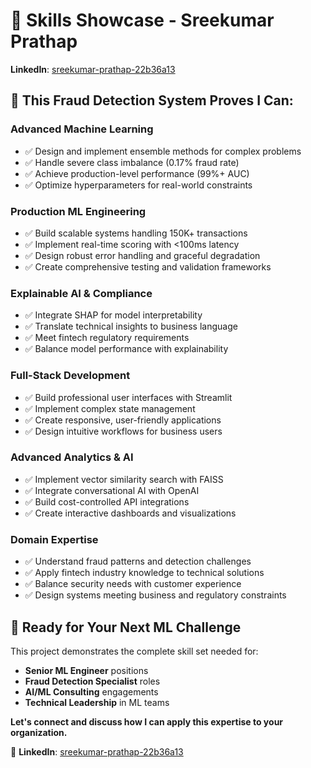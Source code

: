 # 🎯 Skills Showcase - Sreekumar Prathap

**LinkedIn**: [sreekumar-prathap-22b36a13](https://www.linkedin.com/in/sreekumar-prathap-22b36a13/)

## 🚀 This Fraud Detection System Proves I Can:

### Advanced Machine Learning
- ✅ Design and implement ensemble methods for complex problems
- ✅ Handle severe class imbalance (0.17% fraud rate)  
- ✅ Achieve production-level performance (99%+ AUC)
- ✅ Optimize hyperparameters for real-world constraints

### Production ML Engineering  
- ✅ Build scalable systems handling 150K+ transactions
- ✅ Implement real-time scoring with <100ms latency
- ✅ Design robust error handling and graceful degradation
- ✅ Create comprehensive testing and validation frameworks

### Explainable AI & Compliance
- ✅ Integrate SHAP for model interpretability
- ✅ Translate technical insights to business language
- ✅ Meet fintech regulatory requirements
- ✅ Balance model performance with explainability

### Full-Stack Development
- ✅ Build professional user interfaces with Streamlit
- ✅ Implement complex state management
- ✅ Create responsive, user-friendly applications
- ✅ Design intuitive workflows for business users

### Advanced Analytics & AI
- ✅ Implement vector similarity search with FAISS
- ✅ Integrate conversational AI with OpenAI
- ✅ Build cost-controlled API integrations
- ✅ Create interactive dashboards and visualizations

### Domain Expertise
- ✅ Understand fraud patterns and detection challenges
- ✅ Apply fintech industry knowledge to technical solutions
- ✅ Balance security needs with customer experience
- ✅ Design systems meeting business and regulatory constraints

## 💼 Ready for Your Next ML Challenge

This project demonstrates the complete skill set needed for:
- **Senior ML Engineer** positions
- **Fraud Detection Specialist** roles
- **AI/ML Consulting** engagements  
- **Technical Leadership** in ML teams

**Let's connect and discuss how I can apply this expertise to your organization.**

🔗 **LinkedIn**: [sreekumar-prathap-22b36a13](https://www.linkedin.com/in/sreekumar-prathap-22b36a13/)
